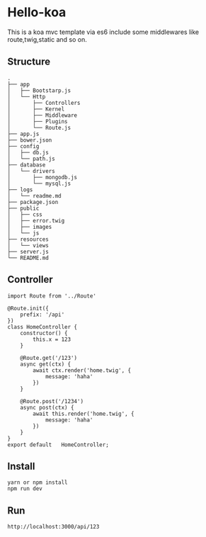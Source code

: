 # Hello-koa
This is a koa mvc template via es6 include some middlewares like route,twig,static and so on.

## Structure
```
.
├── app
│   ├── Bootstarp.js
│   └── Http
│       ├── Controllers
│       ├── Kernel
│       ├── Middleware
│       ├── Plugins
│       └── Route.js
├── app.js
├── bower.json
├── config
│   ├── db.js
│   └── path.js
├── database
│   └── drivers
│       ├── mongodb.js
│       └── mysql.js
├── logs
│   └── readme.md
├── package.json
├── public
│   ├── css
│   ├── error.twig
│   ├── images
│   └── js
├── resources
│   └── views
├── server.js
└── README.md
```

## Controller
```
import Route from '../Route'

@Route.init({
    prefix: '/api'
})
class HomeController {
    constructor() {
        this.x = 123
    }

    @Route.get('/123')
    async get(ctx) {
        await ctx.render('home.twig', {
            message: 'haha'
        })
    }

    @Route.post('/1234')
    async post(ctx) {
        await this.render('home.twig', {
            message: 'haha'
        })
    }
}
export default   HomeController;

```

## Install
```
yarn or npm install 
npm run dev
```

## Run
```
http://localhost:3000/api/123
```
